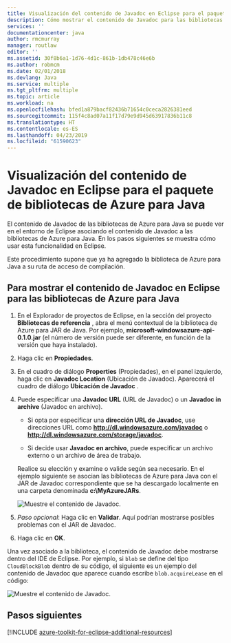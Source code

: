 ```yaml
---
title: Visualización del contenido de Javadoc en Eclipse para el paquete de bibliotecas de Azure para Java
description: Cómo mostrar el contenido de Javadoc para las bibliotecas de Azure en Eclipse
services: ''
documentationcenter: java
author: rmcmurray
manager: routlaw
editor: ''
ms.assetid: 30f8b6a1-1d76-4d1c-861b-1db478c46e6b
ms.author: robmcm
ms.date: 02/01/2018
ms.devlang: Java
ms.service: multiple
ms.tgt_pltfrm: multiple
ms.topic: article
ms.workload: na
ms.openlocfilehash: bfed1a879bacf82436b71654c0ceca2826381eed
ms.sourcegitcommit: 115f4c8ad07a11f17d79e9d945d63917836b11c8
ms.translationtype: HT
ms.contentlocale: es-ES
ms.lasthandoff: 04/23/2019
ms.locfileid: "61590623"
---
```

# <a name="displaying-javadoc-content-in-eclipse-for-the-azure-libraries-package-for-java"></a>Visualización del contenido de Javadoc en Eclipse para el paquete de bibliotecas de Azure para Java

El contenido de Javadoc de las bibliotecas de Azure para Java se puede ver en el entorno de Eclipse asociando el contenido de Javadoc a las bibliotecas de Azure para Java. En los pasos siguientes se muestra cómo usar esta funcionalidad en Eclipse.

Este procedimiento supone que ya ha agregado la biblioteca de Azure para Java a su ruta de acceso de compilación.

## <a name="to-display-javadoc-content-in-eclipse-for-the-azure-libraries-for-java"></a>Para mostrar el contenido de Javadoc en Eclipse para las bibliotecas de Azure para Java

1. En el Explorador de proyectos de Eclipse, en la sección del proyecto **Bibliotecas de referencia** , abra el menú contextual de la biblioteca de Azure para JAR de Java. Por ejemplo, **microsoft-windowsazure-api-0.1.0.jar** (el número de versión puede ser diferente, en función de la versión que haya instalado).

1. Haga clic en **Propiedades**.

1. En el cuadro de diálogo **Properties** (Propiedades), en el panel izquierdo, haga clic en **Javadoc Location** (Ubicación de Javadoc). Aparecerá el cuadro de diálogo **Ubicación de Javadoc** .

1. Puede especificar una **Javadoc URL** (URL de Javadoc) o un **Javadoc in archive** (Javadoc en archivo).

   * Si opta por especificar una **dirección URL de Javadoc**, use direcciones URL como **http://dl.windowsazure.com/javadoc** o **http://dl.windowsazure.com/storage/javadoc**.

   * Si decide usar **Javadoc en archivo**, puede especificar un archivo externo o un archivo de área de trabajo.

   Realice su elección y examine o valide según sea necesario. En el ejemplo siguiente se asocian las bibliotecas de Azure para Java con el JAR de Javadoc correspondiente que se ha descargado localmente en una carpeta denominada **c:\MyAzureJARs**.

   ![Muestre el contenido de Javadoc.][ic553487]

1. *Paso opcional*: Haga clic en **Validar**. Aquí podrían mostrarse posibles problemas con el JAR de Javadoc.

1. Haga clic en **OK**.

Una vez asociado a la biblioteca, el contenido de Javadoc debe mostrarse dentro del IDE de Eclipse. Por ejemplo, si `blob` se define del tipo `CloudBlockBlob` dentro de su código, el siguiente es un ejemplo del contenido de Javadoc que aparece cuando escribe `blob.acquireLease` en el código:

![Muestre el contenido de Javadoc.][ic553488]

## <a name="next-steps"></a>Pasos siguientes

[!INCLUDE [azure-toolkit-for-eclipse-additional-resources](../includes/azure-toolkit-for-eclipse-additional-resources.md)]

<!-- URL List -->

<!-- Legacy MSDN URL = https://msdn.microsoft.com/library/azure/hh698319.aspx -->

<!-- IMG List -->

[ic553487]: media/azure-toolkit-for-eclipse-displaying-javadoc-content-for-azure-libraries/ic553487.png
[ic553488]: media/azure-toolkit-for-eclipse-displaying-javadoc-content-for-azure-libraries/ic553488.png
